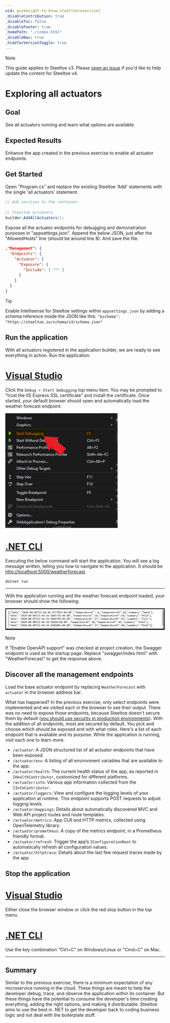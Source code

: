 ```yaml
---
uid: guides/get-to-know-steeltoe/exercise2
_disableContribution: true
_disableToc: false
_disableFooter: true
_homePath: "./index.html"
_disableNav: true
_hideTocVersionToggle: true
---
```


<!-- markdownlint-disable MD041 --> <!-- allow out-of-date notice above header -->
<!-- markdownlint-disable MD051 --> <!-- Tab syntax looks flagged as invalid markdown -->
<!-- markdownlint-disable MD024 --> <!-- Intentionally duplicated tabs -->
> [!NOTE]
> This guide applies to Steeltoe v3. Please [open an issue](https://github.com/SteeltoeOSS/Documentation/issues/new/choose) if you'd like to help update the content for Steeltoe v4.

# Exploring all actuators

## Goal

See all actuators running and learn what options are available.

## Expected Results

Enhance the app created in the previous exercise to enable all actuator endpoints.

## Get Started

Open "Program.cs" and replace the existing Steeltoe 'Add' statements with the single 'all actuators' statement.

```csharp
// Add services to the container.

// Steeltoe actuators
builder.AddAllActuators();
```

Expose all the actuator endpoints for debugging and demonstration purposes in "appsettings.json". Append the below JSON, just after the "AllowedHosts" line (should be around line 8). And save the file.

```json
,"Management": {
  "Endpoints": {
    "Actuator": {
      "Exposure": {
        "Include": [ "*" ]
      }
    }
  }
}
```

> [!TIP]
> Enable Intellisense for Steeltoe settings within `appsettings.json` by adding a schema reference inside the JSON like this: `"$schema": "https://steeltoe.io/schema/v3/schema.json"`

## Run the application

With all actuators registered in the application builder, we are ready to see everything in action. Run the application.

# [Visual Studio](#tab/visual-studio)

Click the `Debug > Start Debugging` top menu item. You may be prompted to "trust the IIS Express SSL certificate" and install the certificate. Once started, your default browser should open and automatically load the weather forecast endpoint.

![Run the project](../images/vs-run-application.png)

# [.NET CLI](#tab/dotnet-cli)

Executing the below command will start the application. You will see a log message written, telling you how to navigate to the application. It should be [http://localhost:5000/weatherforecast](http://localhost:5000/weatherforecast).

```powershell
dotnet run
```

---

With the application running and the weather forecast endpoint loaded, your browser should show the following:

![WeatherForecast endpoint](../images/weatherforecast-endpoint.png)

> [!NOTE]
> If "Enable OpenAPI support" was checked at project creation, the Swagger endpoint is used as the startup page. Replace "swagger/index.html" with "WeatherForecast" to get the response above.

## Discover all the management endpoints

Load the base actuator endpoint by replacing `WeatherForecast` with `actuator` in the browser address bar.

What has happened? In the previous exercise, only select endpoints were implemented and we visited each in the browser to see their output. There was no need to expose those endpoints, because Steeltoe doesn't secure them by default ([you should use security in production environments](/docs/v3/management/using-endpoints.md#securing-endpoints)). With the addition of all endpoints, most are secured by default. You pick and choose which should be exposed and with what roles. Here's a list of each endpoint that is available and its purpose. While the application is running, visit each one to learn more.

- `/actuator`: A JSON structured list of all actuator endpoints that have been exposed.
- `/actuator/env`: A listing of all environment variables that are available to the app.
- `/actuator/health`: The current health status of the app, as reported in `IHealthContributor`, customized for different platforms.
- `/actuator/info`: Various app information collected from the `IInfoContributor`.
- `/actuator/loggers`: View and configure the logging levels of your application at runtime. This endpoint supports POST requests to adjust logging levels.
- `/actuator/mappings`: Details about automatically discovered MVC and Web API project routes and route templates.
- `/actuator/metrics`: App CLR and HTTP metrics, collected using OpenTelemetry library.
- `/actuator/prometheus`: A copy of the metrics endpoint, in a Prometheus friendly format.
- `/actuator/refresh`: Trigger the app’s `IConfigurationRoot` to automatically refresh all configuration values.
- `/actuator/httptrace`: Details about the last few request traces made by the app.

## Stop the application

# [Visual Studio](#tab/visual-studio)

Either close the browser window or click the red stop button in the top menu.

# [.NET CLI](#tab/dotnet-cli)

Use the key combination "Ctrl+C" on Windows/Linux or "Cmd+C" on Mac.

---

## Summary

Similar to the previous exercise, there is a minimum expectation of any microservice running in the cloud. These things are meant to help the developer debug, trace, and observe the application within its container. But these things have the potential to consume the developer's time creating everything, adding the right options, and making it distributable. Steeltoe aims to use the best in .NET to get the developer back to coding business logic and not deal with the boilerplate stuff.
